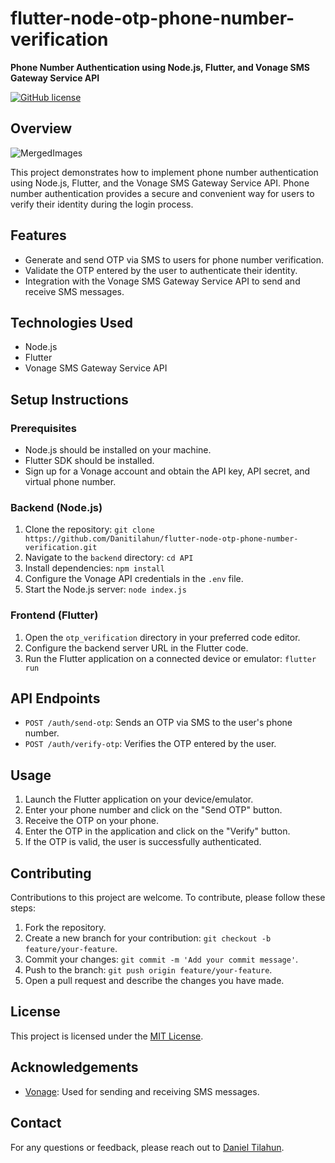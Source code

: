 # flutter-node-otp-phone-number-verification

**Phone Number Authentication using Node.js, Flutter, and Vonage SMS Gateway Service API**

[![GitHub license](https://img.shields.io/badge/license-MIT-blue.svg)](LICENSE)

## Overview


![MergedImages](https://github.com/Danitilahun/flutter-node-otp-phone-number-verification/assets/106193338/f6aecc15-b1bc-40d6-9e9b-45435f629259)


This project demonstrates how to implement phone number authentication using Node.js, Flutter, and the Vonage SMS Gateway Service API. Phone number authentication provides a secure and convenient way for users to verify their identity during the login process.

## Features

- Generate and send OTP via SMS to users for phone number verification.
- Validate the OTP entered by the user to authenticate their identity.
- Integration with the Vonage SMS Gateway Service API to send and receive SMS messages.

## Technologies Used

- Node.js
- Flutter
- Vonage SMS Gateway Service API

## Setup Instructions

### Prerequisites

- Node.js should be installed on your machine.
- Flutter SDK should be installed.
- Sign up for a Vonage account and obtain the API key, API secret, and virtual phone number.

### Backend (Node.js)

1. Clone the repository: `git clone https://github.com/Danitilahun/flutter-node-otp-phone-number-verification.git`
2. Navigate to the `backend` directory: `cd API`
3. Install dependencies: `npm install`
4. Configure the Vonage API credentials in the `.env` file.
5. Start the Node.js server: `node index.js`

### Frontend (Flutter)

1. Open the `otp_verification` directory in your preferred code editor.
2. Configure the backend server URL in the Flutter code.
3. Run the Flutter application on a connected device or emulator: `flutter run`

## API Endpoints

- `POST /auth/send-otp`: Sends an OTP via SMS to the user's phone number.
- `POST /auth/verify-otp`: Verifies the OTP entered by the user.

## Usage

1. Launch the Flutter application on your device/emulator.
2. Enter your phone number and click on the "Send OTP" button.
3. Receive the OTP on your phone.
4. Enter the OTP in the application and click on the "Verify" button.
5. If the OTP is valid, the user is successfully authenticated.

## Contributing

Contributions to this project are welcome. To contribute, please follow these steps:

1. Fork the repository.
2. Create a new branch for your contribution: `git checkout -b feature/your-feature`.
3. Commit your changes: `git commit -m 'Add your commit message'`.
4. Push to the branch: `git push origin feature/your-feature`.
5. Open a pull request and describe the changes you have made.

## License

This project is licensed under the [MIT License](LICENSE).

## Acknowledgements

- [Vonage](https://www.vonage.com): Used for sending and receiving SMS messages.

## Contact

For any questions or feedback, please reach out to [Daniel Tilahun](mailto:tiledan2015@gmail.com).

